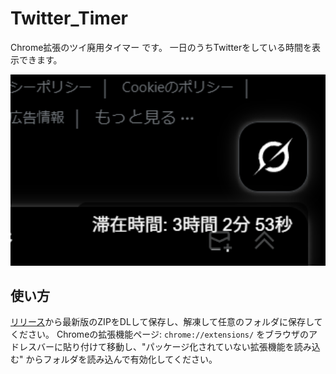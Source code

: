 # Twitter_Timer
Chrome拡張のツイ廃用タイマー です。 一日のうちTwitterをしている時間を表示できます。  

<img src="スクリーンショット 2025-05-19 194538.png" width="512">

## 使い方
[リリース](https://github.com/mizugane-kou/Twitter_Timer/releases)から最新版のZIPをDLして保存し、解凍して任意のフォルダに保存してください。
Chromeの拡張機能ページ: `chrome://extensions/` をブラウザのアドレスバーに貼り付けて移動し、"パッケージ化されていない拡張機能を読み込む" からフォルダを読み込んで有効化してください。


